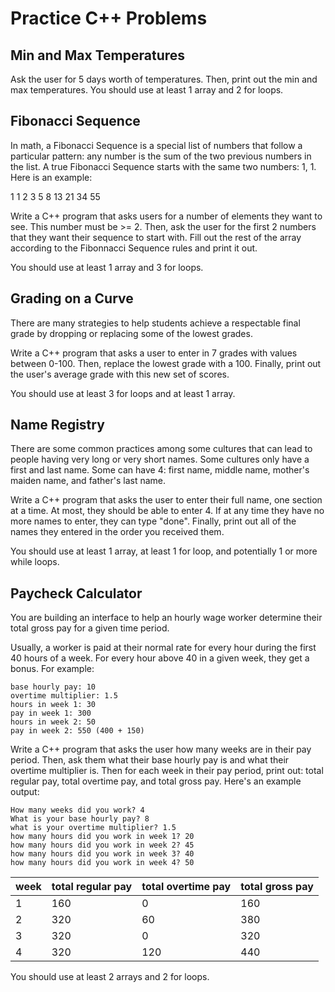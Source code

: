 # Practice C++ Problems

## Min and Max Temperatures

Ask the user for 5 days worth of temperatures. Then, print out the min and max temperatures. You should use at least 1 array and 2 for loops.

## Fibonacci Sequence

In math, a Fibonacci Sequence is a special list of numbers that follow a particular pattern: any number is the sum of the two previous numbers in the list. A true Fibonacci Sequence starts with the same two numbers: 1, 1. Here is an example:

1 1 2 3 5 8 13 21 34 55

Write a C++ program that asks users for a number of elements they want to see. This number must be >= 2. Then, ask the user for the first 2 numbers that they want their sequence to start with. Fill out the rest of the array according to the Fibonnacci Sequence rules and print it out.

You should use at least 1 array and 3 for loops.

## Grading on a Curve

There are many strategies to help students achieve a respectable final grade by dropping or replacing some of the lowest grades.

Write a C++ program that asks a user to enter in 7 grades with values between 0-100. Then, replace the lowest grade with a 100. Finally, print out the user's average grade with this new set of scores.

You should use at least 3 for loops and at least 1 array.

## Name Registry

There are some common practices among some cultures that can lead to people having very long or very short names. Some cultures only have a first and last name. Some can have 4: first name, middle name, mother's maiden name, and father's last name.

Write a C++ program that asks the user to enter their full name, one section at a time. At most, they should be able to enter 4. If at any time they have no more names to enter, they can type "done". Finally, print out all of the names they entered in the order you received them.

You should use at least 1 array, at least 1 for loop, and potentially 1 or more while loops.


## Paycheck Calculator

You are building an interface to help an hourly wage worker determine their total gross pay for a given time period.

Usually, a worker is paid at their normal rate for every hour during the first 40 hours of a week. For every hour above 40 in a given week, they get a bonus. For example:

```
base hourly pay: 10
overtime multiplier: 1.5
hours in week 1: 30
pay in week 1: 300
hours in week 2: 50
pay in week 2: 550 (400 + 150)
```

Write a C++ program that asks the user how many weeks are in their pay period. Then, ask them what their base hourly pay is and what their overtime multiplier is. Then for each week in their pay period, print out: total regular pay, total overtime pay, and total gross pay. Here's an example output:

```
How many weeks did you work? 4
What is your base hourly pay? 8
what is your overtime multiplier? 1.5
how many hours did you work in week 1? 20
how many hours did you work in week 2? 45
how many hours did you work in week 3? 40
how many hours did you work in week 4? 50
```

| week | total regular pay | total overtime pay | total gross pay |
|---|---|---|---|
|1 | 160 | 0 | 160|
|2 | 320 | 60 | 380|
|3 | 320 | 0 | 320|
|4 | 320 | 120 | 440|

You should use at least 2 arrays and 2 for loops.

